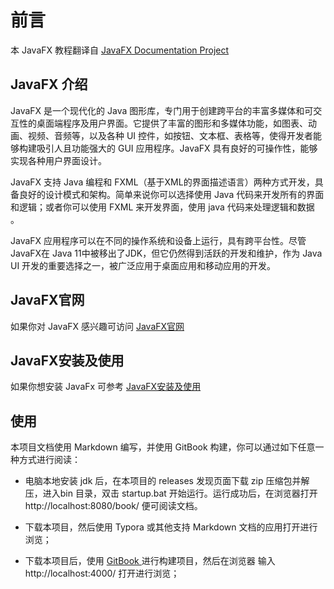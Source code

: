 # 前言

本 JavaFX 教程翻译自 [JavaFX Documentation Project](https://fxdocs.github.io/docs/html5/#_introduction) 

## JavaFX 介绍

JavaFX 是一个现代化的 Java 图形库，专门用于创建跨平台的丰富多媒体和可交互性的桌面端程序及用户界面。它提供了丰富的图形和多媒体功能，如图表、动画、视频、音频等，以及各种 UI 控件，如按钮、文本框、表格等，使得开发者能够构建吸引人且功能强大的 GUI 应用程序。JavaFX 具有良好的可操作性，能够实现各种用户界面设计。

JavaFX 支持 Java 编程和 FXML（基于XML的界面描述语言）两种方式开发，具备良好的设计模式和架构。简单来说你可以选择使用 Java  代码来开发所有的界面和逻辑；或者你可以使用 FXML 来开发界面，使用 java 代码来处理逻辑和数据 。

JavaFX 应用程序可以在不同的操作系统和设备上运行，具有跨平台性。尽管 JavaFX在 Java 11中被移出了JDK，但它仍然得到活跃的开发和维护，作为 Java UI 开发的重要选择之一，被广泛应用于桌面应用和移动应用的开发。

## JavaFX官网

如果你对 JavaFX 感兴趣可访问 [JavaFX官网](https://openjfx.io/)

## JavaFX安装及使用

如果你想安装 JavaFx 可参考 [JavaFX安装及使用](https://blog.csdn.net/qq_33697094/article/details/126429278)

## 使用
本项目文档使用 Markdown 编写，并使用 GitBook 构建，你可以通过如下任意一种方式进行阅读：

- 电脑本地安装 jdk 后，在本项目的 releases 发现页面下载 zip 压缩包并解压，进入bin 目录，双击 startup.bat 开始运行。运行成功后，在浏览器打开 http://localhost:8080/book/ 便可阅读文档。

- 下载本项目，然后使用 Typora  或其他支持 Markdown 文档的应用打开进行浏览；

- 下载本项目后，使用 [GitBook ](https://blog.csdn.net/qq_33697094/article/details/135090645) 进行构建项目，然后在浏览器 输入 http://localhost:4000/ 打开进行浏览；
